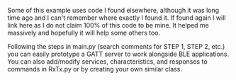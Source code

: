 Some of this example uses code I found elsewhere, although it was long time ago and I can't remember where exactly I found it.
If found again I will link here as I do not claim 100% of this code to be mine.
It helped me massively and hopefully it will help some others too.


Following the steps in main.py (search comments for STEP 1, STEP 2, etc.) you can easily prototype a GATT server to work alongside BLE applications.
You can also add/modify services, characteristics, and responses to commands in RxTx.py or by creating your own similar class.
